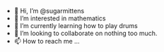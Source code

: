- 👋 Hi, I’m @sugarmittens
- 👀 I’m interested in mathematics
- 🌱 I’m currently learning how to play drums
- 💞️ I’m looking to collaborate on nothing too much.
- 📫 How to reach me ...

<!---
sugarmittens/sugarmittens is a ✨ special ✨ repository because its `README.md` (this file) appears on your GitHub profile.
You can click the Preview link to take a look at your changes.
--->
